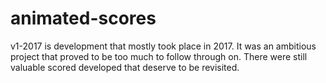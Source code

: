 # animated-scores

v1-2017 is development that mostly took place in 2017. It was an ambitious project that proved to be too much to follow through on. There were still valuable scored developed that deserve to be revisited.